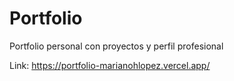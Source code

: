# Portfolio

Portfolio personal con proyectos y perfil profesional

Link:
https://portfolio-marianohlopez.vercel.app/

